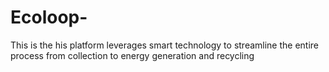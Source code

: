 # Ecoloop-
This is the his platform leverages smart technology to streamline the entire process from collection to energy generation and recycling
